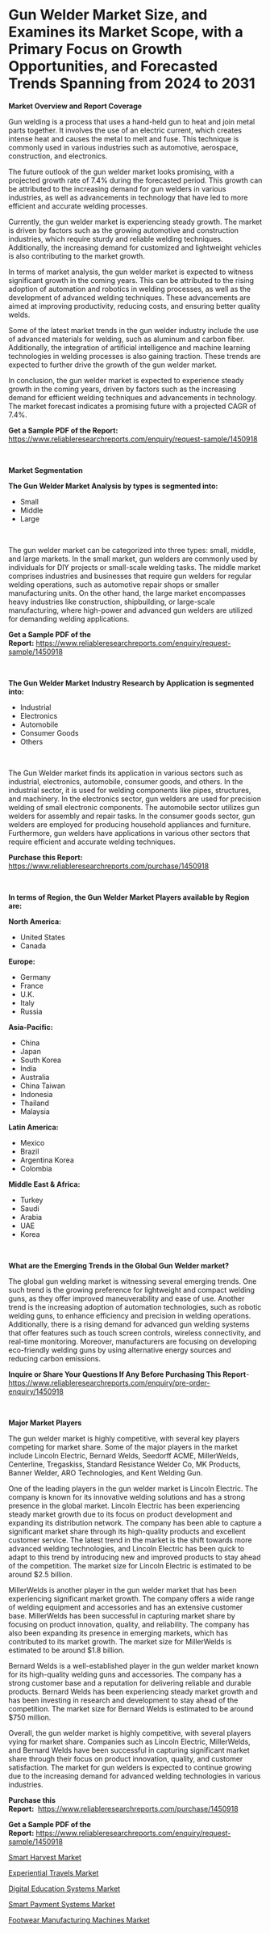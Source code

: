 <p><h1>Gun Welder Market Size, and Examines its Market Scope, with a Primary Focus on Growth Opportunities, and Forecasted Trends Spanning from 2024 to 2031</h1></p><p><strong>Market Overview and Report Coverage</strong></p>
<p><p>Gun welding is a process that uses a hand-held gun to heat and join metal parts together. It involves the use of an electric current, which creates intense heat and causes the metal to melt and fuse. This technique is commonly used in various industries such as automotive, aerospace, construction, and electronics.</p><p>The future outlook of the gun welder market looks promising, with a projected growth rate of 7.4% during the forecasted period. This growth can be attributed to the increasing demand for gun welders in various industries, as well as advancements in technology that have led to more efficient and accurate welding processes.</p><p>Currently, the gun welder market is experiencing steady growth. The market is driven by factors such as the growing automotive and construction industries, which require sturdy and reliable welding techniques. Additionally, the increasing demand for customized and lightweight vehicles is also contributing to the market growth.</p><p>In terms of market analysis, the gun welder market is expected to witness significant growth in the coming years. This can be attributed to the rising adoption of automation and robotics in welding processes, as well as the development of advanced welding techniques. These advancements are aimed at improving productivity, reducing costs, and ensuring better quality welds.</p><p>Some of the latest market trends in the gun welder industry include the use of advanced materials for welding, such as aluminum and carbon fiber. Additionally, the integration of artificial intelligence and machine learning technologies in welding processes is also gaining traction. These trends are expected to further drive the growth of the gun welder market.</p><p>In conclusion, the gun welder market is expected to experience steady growth in the coming years, driven by factors such as the increasing demand for efficient welding techniques and advancements in technology. The market forecast indicates a promising future with a projected CAGR of 7.4%.</p></p>
<p><strong>Get a Sample PDF of the Report:</strong> <a href="https://www.reliableresearchreports.com/enquiry/request-sample/1450918">https://www.reliableresearchreports.com/enquiry/request-sample/1450918</a></p>
<p>&nbsp;</p>
<p><strong>Market Segmentation</strong></p>
<p><strong>The Gun Welder Market Analysis by types is segmented into:</strong></p>
<p><ul><li>Small</li><li>Middle</li><li>Large</li></ul></p>
<p>&nbsp;</p>
<p><p>The gun welder market can be categorized into three types: small, middle, and large markets. In the small market, gun welders are commonly used by individuals for DIY projects or small-scale welding tasks. The middle market comprises industries and businesses that require gun welders for regular welding operations, such as automotive repair shops or smaller manufacturing units. On the other hand, the large market encompasses heavy industries like construction, shipbuilding, or large-scale manufacturing, where high-power and advanced gun welders are utilized for demanding welding applications.</p></p>
<p><strong>Get a Sample PDF of the Report:</strong>&nbsp;<a href="https://www.reliableresearchreports.com/enquiry/request-sample/1450918">https://www.reliableresearchreports.com/enquiry/request-sample/1450918</a></p>
<p>&nbsp;</p>
<p><strong>The Gun Welder Market Industry Research by Application is segmented into:</strong></p>
<p><ul><li>Industrial</li><li>Electronics</li><li>Automobile</li><li>Consumer Goods</li><li>Others</li></ul></p>
<p>&nbsp;</p>
<p><p>The Gun Welder market finds its application in various sectors such as industrial, electronics, automobile, consumer goods, and others. In the industrial sector, it is used for welding components like pipes, structures, and machinery. In the electronics sector, gun welders are used for precision welding of small electronic components. The automobile sector utilizes gun welders for assembly and repair tasks. In the consumer goods sector, gun welders are employed for producing household appliances and furniture. Furthermore, gun welders have applications in various other sectors that require efficient and accurate welding techniques.</p></p>
<p><strong>Purchase this Report:</strong>&nbsp; <a href="https://www.reliableresearchreports.com/purchase/1450918">https://www.reliableresearchreports.com/purchase/1450918</a></p>
<p>&nbsp;</p>
<p><strong>In terms of Region, the Gun Welder Market Players available by Region are:</strong></p>
<p>
    <p> <strong> North America: </strong>
        <ul>
            <li>United States</li>
            <li>Canada</li>
        </ul>
        </p> 
    <p> <strong> Europe: </strong>
        <ul>
            <li>Germany</li>
            <li>France</li>
            <li>U.K.</li>
            <li>Italy</li>
            <li>Russia</li>
        </ul>
        </p> 
    <p> <strong> Asia-Pacific: </strong>
        <ul>
            <li>China</li>
            <li>Japan</li>
            <li>South Korea</li>
            <li>India</li>
            <li>Australia</li>
            <li>China Taiwan</li>
            <li>Indonesia</li>
            <li>Thailand</li>
            <li>Malaysia</li>
        </ul>
        </p> 
    <p> <strong> Latin America: </strong>
        <ul>
            <li>Mexico</li>
            <li>Brazil</li>
            <li>Argentina Korea</li>
            <li>Colombia</li>
        </ul>
        </p> 
    <p> <strong> Middle East & Africa: </strong>
        <ul>
            <li>Turkey</li>
            <li>Saudi</li>
            <li>Arabia</li>
            <li>UAE</li>
            <li>Korea</li>
        </ul>
    </p>
    </p>
<p>&nbsp;</p>
<p><strong>What are the Emerging Trends in the Global Gun Welder market?</strong></p>
<p><p>The global gun welding market is witnessing several emerging trends. One such trend is the growing preference for lightweight and compact welding guns, as they offer improved maneuverability and ease of use. Another trend is the increasing adoption of automation technologies, such as robotic welding guns, to enhance efficiency and precision in welding operations. Additionally, there is a rising demand for advanced gun welding systems that offer features such as touch screen controls, wireless connectivity, and real-time monitoring. Moreover, manufacturers are focusing on developing eco-friendly welding guns by using alternative energy sources and reducing carbon emissions.</p></p>
<p><strong>Inquire or Share Your Questions If Any Before Purchasing This Report</strong>- <a href="https://www.reliableresearchreports.com/enquiry/pre-order-enquiry/1450918">https://www.reliableresearchreports.com/enquiry/pre-order-enquiry/1450918</a></p>
<p>&nbsp;</p>
<p><strong>Major Market Players</strong></p>
<p><p>The gun welder market is highly competitive, with several key players competing for market share. Some of the major players in the market include Lincoln Electric, Bernard Welds, Seedorff ACME, MillerWelds, Centerline, Tregaskiss, Standard Resistance Welder Co, MK Products, Banner Welder, ARO Technologies, and Kent Welding Gun.</p><p>One of the leading players in the gun welder market is Lincoln Electric. The company is known for its innovative welding solutions and has a strong presence in the global market. Lincoln Electric has been experiencing steady market growth due to its focus on product development and expanding its distribution network. The company has been able to capture a significant market share through its high-quality products and excellent customer service. The latest trend in the market is the shift towards more advanced welding technologies, and Lincoln Electric has been quick to adapt to this trend by introducing new and improved products to stay ahead of the competition. The market size for Lincoln Electric is estimated to be around $2.5 billion.</p><p>MillerWelds is another player in the gun welder market that has been experiencing significant market growth. The company offers a wide range of welding equipment and accessories and has an extensive customer base. MillerWelds has been successful in capturing market share by focusing on product innovation, quality, and reliability. The company has also been expanding its presence in emerging markets, which has contributed to its market growth. The market size for MillerWelds is estimated to be around $1.8 billion.</p><p>Bernard Welds is a well-established player in the gun welder market known for its high-quality welding guns and accessories. The company has a strong customer base and a reputation for delivering reliable and durable products. Bernard Welds has been experiencing steady market growth and has been investing in research and development to stay ahead of the competition. The market size for Bernard Welds is estimated to be around $750 million.</p><p>Overall, the gun welder market is highly competitive, with several players vying for market share. Companies such as Lincoln Electric, MillerWelds, and Bernard Welds have been successful in capturing significant market share through their focus on product innovation, quality, and customer satisfaction. The market for gun welders is expected to continue growing due to the increasing demand for advanced welding technologies in various industries.</p></p>
<p><strong>Purchase this Report:</strong>&nbsp;&nbsp;<a href="https://www.reliableresearchreports.com/purchase/1450918">https://www.reliableresearchreports.com/purchase/1450918</a></p>
<p></p>
<p><strong>Get a Sample PDF of the Report:</strong>&nbsp;<a href="https://www.reliableresearchreports.com/enquiry/request-sample/1450918">https://www.reliableresearchreports.com/enquiry/request-sample/1450918</a></p>
<p><p><a href="https://github.com/mauripalmi/Market-Research-Report-List-1/blob/main/smart-harvest-market.md">Smart Harvest Market</a></p><p><a href="https://medium.com/@sharonmurphy49/experiential-travels-market-size-reveals-the-best-marketing-channels-in-global-industry-c4860a3c7081">Experiential Travels Market</a></p><p><a href="https://medium.com/@sharonmurphy49/digital-education-systems-market-share-evolution-and-market-growth-trends-2023-2030-2f305ed11ba8">Digital Education Systems Market</a></p><p><a href="https://medium.com/@sharonmurphy49/smart-payment-systems-market-analysis-and-sze-forecasted-for-period-from-2023-to-2030-714832e486f1">Smart Payment Systems Market</a></p><p><a href="https://github.com/globismark/Market-Research-Report-List-1/blob/main/footwear-manufacturing-machines-market.md">Footwear Manufacturing Machines Market</a></p></p>